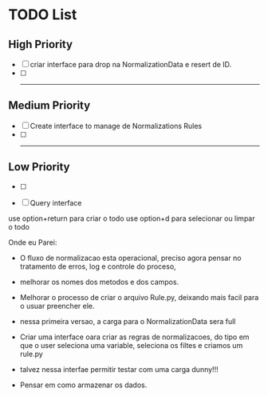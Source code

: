 # TODO List

## High Priority

- [ ] criar interface para drop na NormalizationData e resert de ID.
- [ ] ---

## Medium Priority

- [ ] Create interface to manage de Normalizations Rules
- [ ] ---

## Low Priority

- [ ] 
- [ ] Query interface








use option+return para criar o todo
use option+d para selecionar ou limpar o todo

Onde eu Parei:
- O fluxo de normalizacao esta operacional, preciso agora pensar no tratamento de erros, log e controle do proceso,
- melhorar os nomes dos metodos e dos campos. 
- Melhorar o processo de criar o arquivo Rule.py, deixando mais facil para o usuar preencher ele. 
- nessa primeira versao, a carga para o NormalizationData sera full
- Criar uma interface oara criar as regras de normalizacoes, do tipo em que o user seleciona uma variable, seleciona os filtes e criamos um rule.py
- talvez nessa interfae permitir testar com uma carga dunny!!!

- Pensar em como armazenar os dados.